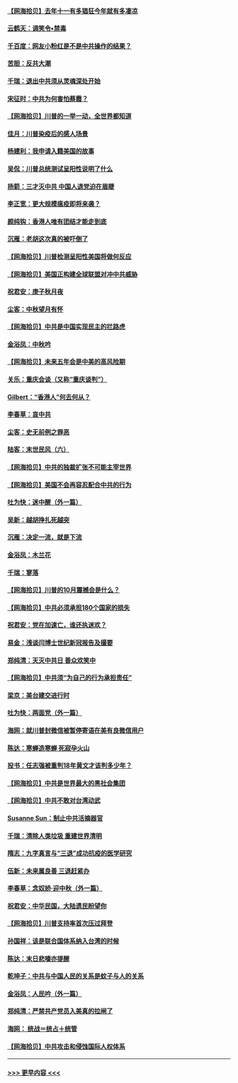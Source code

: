 #### [【网海拾贝】去年十一有多猖狂今年就有多凄凉](../pages/nsc993/n12463649.md?t=10100151) 
#### [云鹤天：调笑令▪禁毒](../pages/nsc993/n12462975.md?t=10100151) 
#### [千百度：网友小粉红是不是中共操作的结果？](../pages/nsc993/n12461025.md?t=10100151) 
#### [苦胆：反共大潮](../pages/nsc993/n12459469.md?t=10100151) 
#### [千瑞：退出中共须从灵魂深处开始](../pages/nsc993/n12459437.md?t=10100151) 
#### [宋征时：中共为何害怕蔡霞？](../pages/nsc993/n12459097.md?t=10100151) 
#### [【网海拾贝】川普的一举一动，全世界都知道](../pages/nsc993/n12458825.md?t=10100151) 
#### [佳月：川普染疫后的感人场景](../pages/nsc993/n12456994.md?t=10100151) 
#### [杨建利：我申请入籍美国的故事](../pages/nsc993/n12455635.md?t=10100151) 
#### [吴侃：川普总统测试呈阳性说明了什么](../pages/nsc993/n12451869.md?t=10100151) 
#### [扬箭：三才灭中共 中国人退党迫在眉睫](../pages/nsc993/n12451842.md?t=10100151) 
#### [李正宽：更大规模瘟疫即将来袭？](../pages/nsc993/n12451455.md?t=10100151) 
#### [颜纯钩：香港人唯有团结才能走到底](../pages/nsc993/n12450870.md?t=10100151) 
#### [沉雁：老胡这次真的被吓倒了](../pages/nsc993/n12449796.md?t=10100151) 
#### [【网海拾贝】川普检测呈阳性美国将做何反应](../pages/nsc993/n12449042.md?t=10100151) 
#### [【网海拾贝】美国正构建全球联盟对冲中共威胁](../pages/nsc993/n12446580.md?t=10100151) 
#### [祝君安：庚子秋月夜](../pages/nsc993/n12445870.md?t=10100151) 
#### [尘客：中秋望月有怀](../pages/nsc993/n12444632.md?t=10100151) 
#### [【网海拾贝】中共是中国实现民主的拦路虎](../pages/nsc993/n12443573.md?t=10100151) 
#### [金浴凤：中秋吟](../pages/nsc993/n12441773.md?t=10100151) 
#### [【网海拾贝】未来五年会是中美的高风险期](../pages/nsc993/n12440760.md?t=10100151) 
#### [关乐：重庆会谈（又称“重庆谈判”）](../pages/nsc993/n12437525.md?t=10100151) 
#### [Gilbert：“香港人”何去何从？](../pages/nsc993/n12435894.md?t=10100151) 
#### [李春草：哀中共](../pages/nsc993/n12435874.md?t=10100151) 
#### [尘客：史无前例之罪恶](../pages/nsc993/n12435762.md?t=10100151) 
#### [陆客：末世民风（六）](../pages/nsc993/n12435354.md?t=10100151) 
#### [【网海拾贝】中共的独裁扩张不可能主宰世界](../pages/nsc993/n12435151.md?t=10100151) 
#### [【网海拾贝】美国不会再容忍配合中共的行为](../pages/nsc993/n12433808.md?t=10100151) 
#### [吐为快：迷中醒（外一篇）](../pages/nsc993/n12433585.md?t=10100151) 
#### [吴新：越胡挣扎死越突](../pages/nsc993/n12433562.md?t=10100151) 
#### [沉雁：决定一流，就是下流](../pages/nsc993/n12432128.md?t=10100151) 
#### [金浴凤：木兰花](../pages/nsc993/n12432124.md?t=10100151) 
#### [千瑞：寥落](../pages/nsc993/n12432071.md?t=10100151) 
#### [【网海拾贝】川普的10月震撼会是什么？](../pages/nsc993/n12431624.md?t=10100151) 
#### [【网海拾贝】中共必须承担180个国家的损失](../pages/nsc993/n12428893.md?t=10100151) 
#### [祝君安：党在加速亡，谁还执迷欢？](../pages/nsc993/n12428652.md?t=10100151) 
#### [易金：浅谈闫博士世纪新冠报告及撮要](../pages/nsc993/n12426822.md?t=10100151) 
#### [郑纯清：天灭中共日 善众欢笑中](../pages/nsc993/n12426784.md?t=10100151) 
#### [【网海拾贝】中共须“为自己的行为承担责任”](../pages/nsc993/n12426067.md?t=10100151) 
#### [梁京：美台建交进行时](../pages/nsc993/n12424066.md?t=10100151) 
#### [吐为快：两面党（外一篇）](../pages/nsc993/n12424043.md?t=10100151) 
#### [海网：就川普封微信被暂停寄语在美有良微信用户](../pages/nsc993/n12424021.md?t=10100151) 
#### [陈达：寒蝉造寒蝉 死寂孕火山](../pages/nsc993/n12423958.md?t=10100151) 
#### [投书：任志强被重判18年黄文才该判多少年？](../pages/nsc993/n12423672.md?t=10100151) 
#### [【网海拾贝】中共是世界最大的黑社会集团](../pages/nsc993/n12423543.md?t=10100151) 
#### [【网海拾贝】中共不敢对台湾动武](../pages/nsc993/n12421418.md?t=10100151) 
#### [Susanne Sun：制止中共活摘器官](../pages/nsc993/n12419654.md?t=10100151) 
#### [千瑞：清除人类垃圾 重建世界清明](../pages/nsc993/n12419414.md?t=10100151) 
#### [隋志：九字真言与“三退”成功抗疫的医学研究](../pages/nsc993/n12419248.md?t=10100151) 
#### [伍新：未来属良善 三退赶紧办](../pages/nsc993/n12418496.md?t=10100151) 
#### [李春草：念奴娇·迎中秋（外一篇）](../pages/nsc993/n12418465.md?t=10100151) 
#### [祝君安：中华民国，大陆遗民盼望你](../pages/nsc993/n12418089.md?t=10100151) 
#### [【网海拾贝】川普支持率首次压过拜登](../pages/nsc993/n12418050.md?t=10100151) 
#### [孙国祥：该是联合国体系纳入台湾的时候](../pages/nsc993/n12417369.md?t=10100151) 
#### [陈达：末日悲嚎亦提醒](../pages/nsc993/n12416736.md?t=10100151) 
#### [乾坤子：中共与中国人民的关系是蚊子与人的关系](../pages/nsc993/n12416632.md?t=10100151) 
#### [金浴凤：人民吟（外一篇）](../pages/nsc993/n12416567.md?t=10100151) 
#### [郑纯清：严禁共产党员入美真的拉闸了](../pages/nsc993/n12416550.md?t=10100151) 
#### [海网： 统战＝统占＋统管](../pages/nsc993/n12416404.md?t=10100151) 
#### [【网海拾贝】中共攻击和侵蚀国际人权体系](../pages/nsc993/n12416250.md?t=10100151) 

----
#### [ >>> 更早内容 <<< ](../indexes/nsc993-earlier.md)
